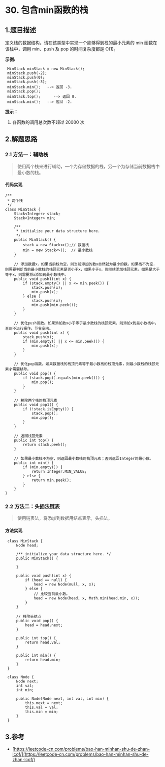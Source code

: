 # 30. 包含min函数的栈

## 1.题目描述

定义栈的数据结构，请在该类型中实现一个能够得到栈的最小元素的 min 函数在该栈中，调用 min、push 及 pop 的时间复杂度都是 O\(1\)。

**示例:**

```text
 MinStack minStack = new MinStack();
 minStack.push(-2);
 minStack.push(0);
 minStack.push(-3);
 minStack.min();   --> 返回 -3.
 minStack.pop();
 minStack.top();      --> 返回 0.
 minStack.min();   --> 返回 -2.
```

**提示：**

1. 各函数的调用总次数不超过 20000 次

## 2.解题思路

### 2.1 方法一：辅助栈

> 使用两个栈来进行辅助，一个为存储数据的栈，另一个为存储当前数据栈中最小数的栈。

#### 代码实现

```text
/**
 * 两个栈
 */
class MinStack {
    Stack<Integer> stack;
    Stack<Integer> min;

    /**
     * initialize your data structure here.
     */
    public MinStack() {
        stack = new Stack<>();// 数据栈
        min = new Stack<>();  // 最小数栈
    }

    // 添加数据x，如果当前栈为空，则当前添加的数x自然就为最小的数。如果栈不为空，则需要判断当前最小数栈的栈顶元素是否小于x，如果小于x，则继续添加栈顶元素。如果是大于等于x，则需要将x添加到最小数栈中。
    public void push1(int x) {
        if (stack.empty() || x <= min.peek()) {
            stack.push(x);
            min.push(x);
        } else {
            stack.push(x);
            min.push(min.peek());
        }
    }

    // 优化push函数。如果添加数x小于等于最小数栈的栈顶元素，则添加x到最小数栈中，否则不进行操作。节省空间。
    public void push(int x) {
        stack.push(x);
        if (min.empty() || x <= min.peek()) {
            min.push(x);
        }
    }

    // 优化pop函数，如果数据栈的栈顶元素等于最小数栈的栈顶元素，则最小数栈的栈顶元素才需要移除。
    public void pop() {
        if (stack.pop().equals(min.peek())) {
            min.pop();
        }
    }

    // 移除两个栈的栈顶元素
    public void pop1() {
        if (!stack.isEmpty()) {
            stack.pop();
            min.pop();
        }
    }

    // 返回栈顶元素
    public int top() {
        return stack.peek();
    }

    // 如果最小数栈不为空，则返回最小数栈的栈顶元素；否则返回Integer的最小数。
    public int min() {
        if (min.empty()) {
            return Integer.MIN_VALUE;
        } else {
            return min.peek();
        }
    }
}
```

### 2.2 方法二：头插法链表

> 使用链表法，将添加到数据用结点表示，头插法。

#### 方法实现

```text
 class MinStack {
     Node head;
 ​
     /** initialize your data structure here. */
     public MinStack() {
         
     }
     
     public void push(int x) {
         if (head == null) {
             head = new Node(null, x, x);
         } else {
             // 比较当前最小数。
             head = new Node(head, x, Math.min(head.min, x));
         }
     }
     
     // 移除头结点
     public void pop() {
         head = head.next;
     }
     
     public int top() {
         return head.val;
     }
     
     public int min() {
         return head.min;
     }
 }
 ​
 class Node {
     Node next;
     int val;
     int min;
 ​
     public Node(Node next, int val, int min) {
         this.next = next;
         this.val = val;
         this.min = min;
     }
 }
```

## 3.参考

* [https://leetcode-cn.com/problems/bao-han-minhan-shu-de-zhan-lcof/](https://leetcode-cn.com/problems/bao-han-minhan-shu-de-zhan-lcof/)

